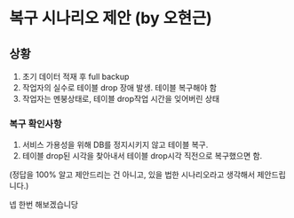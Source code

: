 # 복구 시나리오 제안 (by 오현근)
## 상황
1. 초기 데이터 적재 후 full backup
2. 작업자의 실수로 테이블 drop 장애 발생. 테이블 복구해야 함
3. 작업자는 멘붕상태로, 테이블 drop작업 시간을 잊어버린 상태

### 복구 확인사항
1. 서비스 가용성을 위해 DB를 정지시키지 않고 테이블 복구.
2. 테이블 drop된 시각을 찾아내서 테이블 drop시각 직전으로 복구했으면 함.

(정답을 100% 알고 제안드리는 건 아니고, 있을 법한 시나리오라고 생각해서 제안드립니다.)



넵 한번 해보겠습니당 
